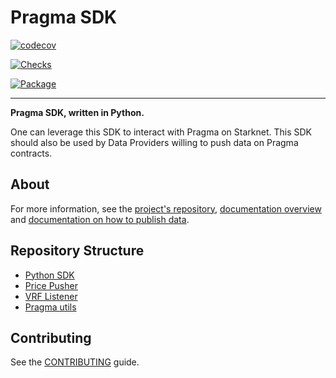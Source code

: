 # Pragma SDK

[![codecov](https://codecov.io/gh/Astraly-Labs/pragma-sdk/graph/badge.svg?token=98pUFYGHIK)](https://codecov.io/gh/Astraly-Labs/pragma-sdk)

[![Checks](https://github.com/Astraly-Labs/pragma-sdk/actions/workflows/checks.yml/badge.svg)](https://github.com/Astraly-Labs/pragma-sdk/actions/workflows/checks.yml)

[![Package](https://img.shields.io/pypi/v/pragma-sdk)](https://pypi.org/project/pragma-sdk/)

---

**Pragma SDK, written in Python.**

One can leverage this SDK to interact with Pragma on Starknet.
This SDK should also be used by Data Providers willing to push data on Pragma contracts.

## About

For more information, see the [project's repository](https://github.com/Astraly-Labs/Pragma), [documentation overview](https://docs.pragma.build/) and [documentation on how to publish data](https://docs.pragma.build/using-pragma/publishing-data).

## Repository Structure

- <a href="./pragma-sdk">Python SDK</a>
- <a href="./price-pusher">Price Pusher</a>
- <a href="./vrf_listener">VRF Listener</a>
- <a href="./pragma-utils">Pragma utils</a>

## Contributing

See the [CONTRIBUTING](./CONTRIBUTING.md) guide.
